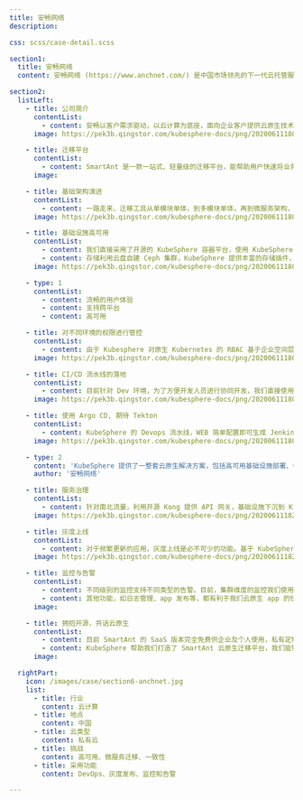```yaml
---
title: 安畅网络
description:

css: scss/case-detail.scss

section1:
  title: 安畅网络
  content: 安畅网络 (https://www.anchnet.com/) 是中国市场领先的下一代云托管服务商（Cloud MSP）。

section2:
  listLeft:
    - title: 公司简介
      contentList:
        - content: 安畅以客户需求驱动，以云计算为底座，面向企业客户提供云原生技术服务和数字化解决方案，帮助客户上好云、管好云和用好云（为客户构建下一代云基础设施和技术中台、提供智能化全托管云运维和管理服务、开发现代化云原生应用），致力于成为 IT 新生态和产业互联网的连接器。
      image: https://pek3b.qingstor.com/kubesphere-docs/png/20200611180506.png

    - title: 迁移平台
      contentList:
        - content: SmartAnt 是一款一站式、轻量级的迁移平台，能帮助用户快速将业务迁移上云，摆脱繁琐的迁移上云过程。通过可视化界面，一键迁移，支持主机/数据库/对象存储等迁移类型，从根本上颠覆传统云迁移所带来的困扰。
      image:

    - title: 基础架构演进
      contentList:
        - content: 一路走来，迁移工具从单模块单体，到多模块单体，再到微服务架构，业务架构在顺应分布式的微服务技术潮流进行演进；同时，我们的基础设施架构也在不断变更，从传统的 IDC 物理机房服务器，到云服务器的虚拟化，利用公有云资源提供的负载均衡器及其他云产品完成高可用架构，再到以 Docker 和 Kubernetes 为基础的云原生架构，我们为了响应市场的快速需求而不断进行技术革新与演进。
      image: https://pek3b.qingstor.com/kubesphere-docs/png/20200611180616.png

    - title: 基础设施高可用
      contentList:
        - content: 我们直接采用了开源的 KubeSphere 容器平台，使用 KubeSphere Installer 一键部署了高可用架构的 Kubernetes 集群，配合我们在公有云和私有云的负载均衡器来实现高可用架构。通过 KubeSphere 内置的集群状态监控面板，实现了对节点的资源用量进行可视化管理。即使在安装后遇到节点资源不足，也能非常方便地通过 Installer 按需新增 Node 节点，免去了 Kubernetes 基础设施部署的复杂性。
        - content: 存储利用云盘自建 Ceph 集群，KubeSphere 提供丰富的存储插件，快速方便地继承到 Kubernetes 的 StorageClass中，为应用提供持久化的数据存储，并且在界面也可以非常方便地对 Ceph RBD 存储卷进行可视化管理。
      image: https://pek3b.qingstor.com/kubesphere-docs/png/20200611180633.png

    - type: 1
      contentList:
        - content: 流畅的用户体验
        - content: 支持跨平台
        - content: 高可用

    - title: 对不同环境的权限进行管控
      contentList:
        - content: 由于 Kubesphere 对原生 Kubernetes 的 RBAC 基于企业空间层（Workspace）的权限管控设计，以及细粒度的基于用户与角色的权限分配，我们直接通过 KubeSphere 不同企业空间下的项目（Namespace）来进行开发、测试与生产环境的隔离。如下图，其中 Dev 环境为业务开发环境，开发人员授权可以登录容器终端查看容器日志等，test 环境为测试人员开放权限，方便测试人员进行业务功能的测试，prod 环境为线上正式环境，只有集群管理员可以登录维护。
      image: https://pek3b.qingstor.com/kubesphere-docs/png/20200611180719.png

    - title: CI/CD 流水线的落地
      contentList:
        - content: 目前针对 Dev 环境，为了方便开发人员进行协同开发，我们直接使用 Gitalb CI，利用 GitOPS 理念，端到端的开发自动部署。而正式环境则使用 KubeSphere 内置的 DevOps 流水线，天然继承，无需多余扩张即可实现应用的快速发布上线。
      image: https://pek3b.qingstor.com/kubesphere-docs/png/20200611180737.png

    - title: 使用 Argo CD, 期待 Tekton
      contentList:
        - content: KubeSphere 的 Devops 流水线，WEB 简单配置即可生成 Jenkinsfile，快捷方便。另外，我们有一部分应用也使用了 Argo CD ，在未来也计划尝试 Tekton 等。
      image: https://pek3b.qingstor.com/kubesphere-docs/png/20200611180838.png

    - type: 2
      content: 'KubeSphere 提供了一整套云原生解决方案，包括高可用基础设施部署、CI/CD、服务治理、访问控制、监控、日志和告警。'
      author: '安畅网络'

    - title: 服务治理
      contentList:
        - content: 针对南北流量，利用开源 Kong 提供 API 网关，基础设施下沉到 Kubernetes 内，提供流量控制、黑白名单、认证鉴权等功能。在微服务间的东西流量管理上，我们使用了 KubeSphere 内置的 Istio 来实现微服务治理，帮助我们对 SmartAnt 平台满足了负载均衡、流量监控、链路追踪、熔断降级等非常典型的应用场景。可喜的是 KubeSphere 是一个优秀的服务治理平台，基于其一键部署的特点，只需将自己的业务应用制作成 Helm 的 charts 来提交到平台上。
      image: https://pek3b.qingstor.com/kubesphere-docs/png/20200611182110.png

    - title: 灰度上线
      contentList:
        - content: 对于频繁更新的应用，灰度上线是必不可少的功能。基于 KubeSphere 内置的 Istio 提供的金丝雀发布的特性，我们可以非常方便地在 KubeSphere 控制台通过拖拽的方式对不同版本的应用组件的进行灰度发布上线。
      image: https://pek3b.qingstor.com/kubesphere-docs/png/20200611182140.png

    - title: 监控与告警
      contentList:
        - content: 不同级别的监控支持不同类型的告警。目前，集群维度的监控我们使用了 KubeSphere 内置的监控，希望 KubeSphere 在后续版本可以提供更多告警方式。
        - content: 其他功能，如日志管理、app 发布等，都有利于我们云原生 app 的快速转型。
      image: 

    - title: 拥抱开源，共话云原生
      contentList:
        - content: 目前 SmartAnt 的 SaaS 版本完全免费供企业及个人使用，私有定制化版本目前已支持 Openstack 无缝迁移及 Any to image，最终可以利用将镜像导入其他私有或公有平台，另外公司致力于多云管理，自研 SmartOps 云管平台，助力企业更好的进行多云管理。
        - content: KubeSphere 帮助我们打造了 SmartAnt 云原生迁移平台，我们能够把更多的精力放在迁移平台的业务逻辑开发，提供从基础设施高可用部署、CI/CD、服务治理、权限管控、监控日志告警等一整套完善的云原生解决方案，并且 KubeSphere 是完全开源的，社区也非常活跃，在这里可以遇到志同道合的友人，共同探讨适合自己的业务转型的云原生之路。
      image:

  rightPart:
    icon: /images/case/section6-anchnet.jpg
    list:
      - title: 行业
        content: 云计算
      - title: 地点
        content: 中国
      - title: 云类型
        content: 私有云
      - title: 挑战
        content: 高可用、微服务迁移、一致性
      - title: 采用功能
        content: DevOps、灰度发布、监控和告警

---
```

